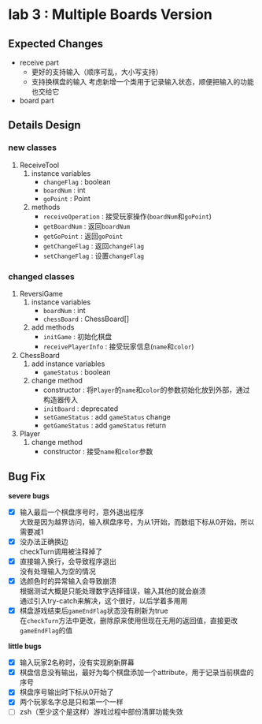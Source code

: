 # lab 3 : Multiple Boards Version

## Expected Changes

- receive part
    - 更好的支持输入（顺序可乱，大小写支持）
    - 支持换棋盘的输入
    考虑新增一个类用于记录输入状态，顺便把输入的功能也交给它
- board part

## Details Design

### new classes

1. ReceiveTool
    1. instance variables
        - `changeFlag` : boolean
        - `boardNum` : int
        - `goPoint` : Point
    2. methods
        - `receiveOperation` : 接受玩家操作(`boardNum`和`goPoint`)
        - `getBoardNum` : 返回`boardNum`
        - `getGoPoint` : 返回`goPoint`
        - `getChangeFlag` : 返回`changeFlag`
        - `setChangeFlag` : 设置`changeFlag`

### changed classes

1. ReversiGame
    1. instance variables
        - `boardNum` : int
        - `chessBoard` : ChessBoard[]
    2. add methods
        - `initGame` : 初始化棋盘
        - `receivePlayerInfo` : 接受玩家信息(`name`和`color`)
2. ChessBoard
    1. add instance variables
        - `gameStatus` : boolean
    2. change method
        - constructor : 将`Player`的`name`和`color`的参数初始化放到外部，通过构造器传入
        - `initBoard` : deprecated
        - `setGameStatus` : add `gameStatus` change
        - `getGameStatus` : add `gameStatus` return
3. Player
    1. change method
        - constructor : 接受`name`和`color`参数

## Bug Fix

**severe bugs**  

- [x] 输入最后一个棋盘序号时，意外退出程序  
    大致是因为越界访问，输入棋盘序号，为从1开始，而数组下标从0开始，所以需要减1
- [x] 没办法正确换边  
    checkTurn调用被注释掉了
- [x] 直接输入换行，会导致程序退出  
    没有处理输入为空的情况
- [x] 选颜色时的异常输入会导致崩溃  
    根据测试大概是只能处理数字选择错误，输入其他的就会崩溃  
    通过引入try-catch来解决，这个很好，以后学着多用用  
- [x] 棋盘游戏结束后`gameEndFlag`状态没有刷新为true  
    在`checkTurn`方法中更改，删除原来使用但现在无用的返回值，直接更改`gameEndFlag`的值  

**little bugs**  

- [x] 输入玩家2名称时，没有实现刷新屏幕
- [x] 棋盘信息没有输出，最好为每个棋盘添加一个attribute，用于记录当前棋盘的序号
- [x] 棋盘序号输出时下标从0开始了
- [x] 两个玩家名字总是只和第一个一样
- [ ] zsh（至少这个是这样）游戏过程中部份清屏功能失效
